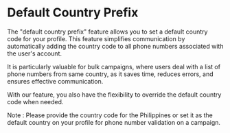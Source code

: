 # Default Country Prefix

The "default country prefix" feature allows you to set a default country code for your profile. This feature simplifies communication by automatically adding the country code to all phone numbers associated with the user's account.

It is particularly valuable for bulk campaigns, where users deal with a list of phone numbers from same country, as it saves time, reduces errors, and ensures effective communication.

With our feature, you also have the flexibility to override the default country code when needed.

Note : Please provide the country code for the Philippines or set it as the default country on your profile for phone number validation on a campaign.
